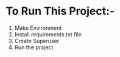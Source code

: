 # To Run This Project:-

1. Make Environment
2. Install  requirements.txt file
3. Create Superuser
4. Run the project
